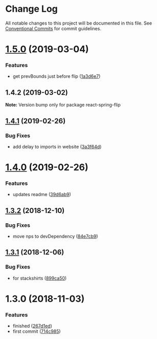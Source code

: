 # Change Log

All notable changes to this project will be documented in this file.
See [Conventional Commits](https://conventionalcommits.org) for commit guidelines.

# [1.5.0](https://github.com/morgs32/react-spring-flip/compare/react-spring-flip@1.4.2...react-spring-flip@1.5.0) (2019-03-04)


### Features

* get prevBounds just before flip ([1a3d6e7](https://github.com/morgs32/react-spring-flip/commit/1a3d6e7))





## 1.4.2 (2019-03-02)

**Note:** Version bump only for package react-spring-flip





## [1.4.1](https://github.com/morgs32/render-i18n/compare/lazy-react-intl@1.4.0...lazy-react-intl@1.4.1) (2019-02-26)


### Bug Fixes

* add delay to imports in website ([3a3f64d](https://github.com/morgs32/render-i18n/commit/3a3f64d))





# [1.4.0](https://github.com/morgs32/render-i18n/compare/lazy-react-intl@1.3.2...lazy-react-intl@1.4.0) (2019-02-26)


### Features

* updates readme ([39d6ab9](https://github.com/morgs32/render-i18n/commit/39d6ab9))





## [1.3.2](https://github.com/morgs32/render-i18n/compare/lazy-react-intl@1.3.1...lazy-react-intl@1.3.2) (2018-12-10)


### Bug Fixes

* move nps to devDependency ([84e7cb9](https://github.com/morgs32/render-i18n/commit/84e7cb9))





## [1.3.1](https://github.com/morgs32/render-i18n/compare/lazy-react-intl@1.3.0...lazy-react-intl@1.3.1) (2018-12-06)


### Bug Fixes

* for stackshirts ([899ca50](https://github.com/morgs32/render-i18n/commit/899ca50))





# 1.3.0 (2018-11-03)


### Features

* finished ([267d1ed](https://github.com/morgs32/render-i18n/commit/267d1ed))
* first commit ([714c985](https://github.com/morgs32/render-i18n/commit/714c985))

